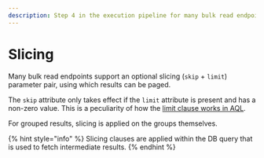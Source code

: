 ```yaml
---
description: Step 4 in the execution pipeline for many bulk read endpoints.
---
```


# Slicing

Many bulk read endpoints support an optional slicing \(`skip` + `limit`\) parameter pair, using which results can be paged.

The `skip` attribute only takes effect if the `limit` attribute is present and has a non-zero value. This is a peculiarity of how the [limit clause works in AQL](https://www.arangodb.com/docs/stable/aql/operations-limit.html).

For grouped results, slicing is applied on the groups themselves.

{% hint style="info" %}
Slicing clauses are applied within the DB query that is used to fetch intermediate results.
{% endhint %}

